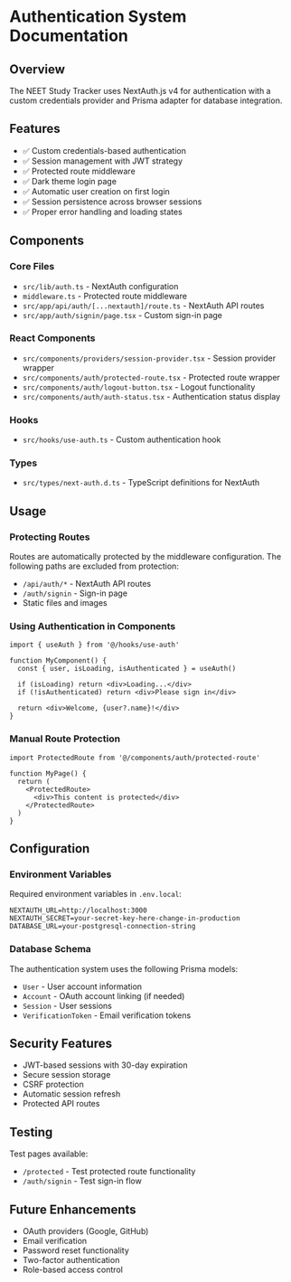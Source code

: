 # Authentication System Documentation

## Overview

The NEET Study Tracker uses NextAuth.js v4 for authentication with a custom credentials provider and Prisma adapter for database integration.

## Features

- ✅ Custom credentials-based authentication
- ✅ Session management with JWT strategy
- ✅ Protected route middleware
- ✅ Dark theme login page
- ✅ Automatic user creation on first login
- ✅ Session persistence across browser sessions
- ✅ Proper error handling and loading states

## Components

### Core Files

- `src/lib/auth.ts` - NextAuth configuration
- `middleware.ts` - Protected route middleware
- `src/app/api/auth/[...nextauth]/route.ts` - NextAuth API routes
- `src/app/auth/signin/page.tsx` - Custom sign-in page

### React Components

- `src/components/providers/session-provider.tsx` - Session provider wrapper
- `src/components/auth/protected-route.tsx` - Protected route wrapper
- `src/components/auth/logout-button.tsx` - Logout functionality
- `src/components/auth/auth-status.tsx` - Authentication status display

### Hooks

- `src/hooks/use-auth.ts` - Custom authentication hook

### Types

- `src/types/next-auth.d.ts` - TypeScript definitions for NextAuth

## Usage

### Protecting Routes

Routes are automatically protected by the middleware configuration. The following paths are excluded from protection:

- `/api/auth/*` - NextAuth API routes
- `/auth/signin` - Sign-in page
- Static files and images

### Using Authentication in Components

```tsx
import { useAuth } from '@/hooks/use-auth'

function MyComponent() {
  const { user, isLoading, isAuthenticated } = useAuth()
  
  if (isLoading) return <div>Loading...</div>
  if (!isAuthenticated) return <div>Please sign in</div>
  
  return <div>Welcome, {user?.name}!</div>
}
```

### Manual Route Protection

```tsx
import ProtectedRoute from '@/components/auth/protected-route'

function MyPage() {
  return (
    <ProtectedRoute>
      <div>This content is protected</div>
    </ProtectedRoute>
  )
}
```

## Configuration

### Environment Variables

Required environment variables in `.env.local`:

```env
NEXTAUTH_URL=http://localhost:3000
NEXTAUTH_SECRET=your-secret-key-here-change-in-production
DATABASE_URL=your-postgresql-connection-string
```

### Database Schema

The authentication system uses the following Prisma models:

- `User` - User account information
- `Account` - OAuth account linking (if needed)
- `Session` - User sessions
- `VerificationToken` - Email verification tokens

## Security Features

- JWT-based sessions with 30-day expiration
- Secure session storage
- CSRF protection
- Automatic session refresh
- Protected API routes

## Testing

Test pages available:

- `/protected` - Test protected route functionality
- `/auth/signin` - Test sign-in flow

## Future Enhancements

- OAuth providers (Google, GitHub)
- Email verification
- Password reset functionality
- Two-factor authentication
- Role-based access control